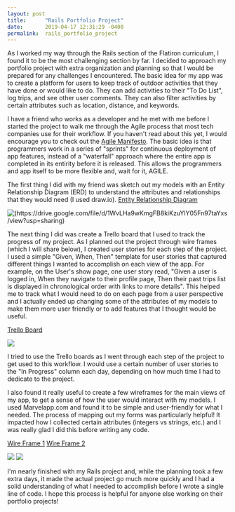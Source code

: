```yaml
---
layout: post
title:      "Rails Portfolio Project"
date:       2019-04-17 12:31:29 -0400
permalink:  rails_portfolio_project
---
```


As I worked my way through the Rails section of the Flatiron curriculum, I found it to be the most challenging section by far.  I decided to approach my portfolio project with extra organization and planning so that I would be prepared for any challenges I encountered.  The basic idea for my app was to create a platform for users to keep track of outdoor activities that they have done or would like to do.  They can add activities to their "To Do List", log trips, and see other user comments.  They can also filter activities by certain attributes such as location, distance, and keywords.

I have a friend who works as a developer and he met with me before I started the project to walk me through the Agile process that most tech companies use for their workflow.  If you haven't read about this yet, I would encourage you to check out the [Agile Manifesto](https://agilemanifesto.org/).  The basic idea is that programmers work in a series of "sprints" for continuous deployment of app features, instead of a "waterfall" approach where the entire app is completed in its entirity before it is released.  This allows the programmers and app itself to be more flexible and, wait for it, AGILE. 

The first thing I did with my friend was sketch out my models with an Entity Relationship Diagram (ERD) to understand the attributes and relationships that they would need (I used draw.io).
[Entity Relationship Diagram](https://drive.google.com/file/d/1WvLHa9wKmgFB8kiKzuYlY05Fn97taYxs/view?usp=sharing)

![(https://drive.google.com/file/d/1WvLHa9wKmgFB8kiKzuYlY05Fn97taYxs/view?usp=sharing)](https://drive.google.com/file/d/1WvLHa9wKmgFB8kiKzuYlY05Fn97taYxs/view?usp=sharing)

The next thing I did was create a Trello board that I used to track the progress of my project.  As I planned out the project through wire frames (which I will share below), I created user stories for each step of the project.  I used a simple "Given, When, Then" template for user stories that captured different things I wanted to accomplish on each view of the app.  For example, on the User's show page, one user story read, "Given a user is logged in, When they navigate to their profile page, Then their past trips list is displayed in chronological order with links to more details".  This helped me to track what I would need to do on each page from a user perspective and I actually ended up changing some of the attributes of my models to make them more user friendly or to add features that I thought would be useful.  

[Trello Board](https://drive.google.com/file/d/12kZYoxK5cVCDzAuenJajUhCN7VLDk1Vc/view?usp=sharing)

![](https://drive.google.com/file/d/12kZYoxK5cVCDzAuenJajUhCN7VLDk1Vc/view?usp=sharing)

I tried to use the Trello boards as I went through each step of the project to get used to this workflow.  I would use a certain number of user stories to the "In Progress" column each day, depending on how much time I had to dedicate to the project. 

I also found it really useful to create a few wireframes for the main views of my app, to get a sense of how the user would interact with my models. I used Marvelapp.com and found it to be simple and user-friendly for what I needed.  The process of mapping out my forms was particularly helpful! It impacted how I collected certain attributes (integers vs strings, etc.) and I was really glad I did this before writing any code.  

[Wire Frame 1](https://drive.google.com/file/d/1c7M4ko8ekG8UHoMpwtg0pRw4y1Vj9m91/view?usp=sharing)
[Wire Frame 2](https://drive.google.com/file/d/1Ku6EGIcGjTCXv4y8DjOxmoKo6S0O8F6O/view?usp=sharing)

![](https://drive.google.com/file/d/1c7M4ko8ekG8UHoMpwtg0pRw4y1Vj9m91/view?usp=sharing)
![](https://drive.google.com/file/d/1Ku6EGIcGjTCXv4y8DjOxmoKo6S0O8F6O/view?usp=sharing)

I'm nearly finished with my Rails project and, while the planning took a few extra days, it made the actual project go much more quickly and I had a solid understanding of what I needed to accomplish before I wrote a single line of code.  I hope this process is helpful for anyone else working on their portfolio projects! 


